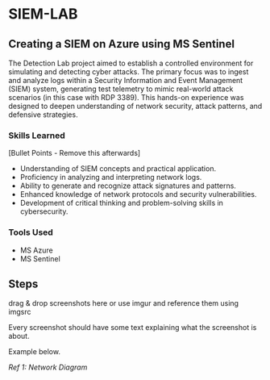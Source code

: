 # SIEM-LAB

## Creating a SIEM on Azure using MS Sentinel

The Detection Lab project aimed to establish a controlled environment for simulating and detecting cyber attacks. The primary focus was to ingest and analyze logs within a Security Information and Event Management (SIEM) system, generating test telemetry to mimic real-world attack scenarios (in this case with RDP 3389). This hands-on experience was designed to deepen understanding of network security, attack patterns, and defensive strategies.

### Skills Learned
[Bullet Points - Remove this afterwards]

- Understanding of SIEM concepts and practical application.
- Proficiency in analyzing and interpreting network logs.
- Ability to generate and recognize attack signatures and patterns.
- Enhanced knowledge of network protocols and security vulnerabilities.
- Development of critical thinking and problem-solving skills in cybersecurity.

### Tools Used

- MS Azure
- MS Sentinel

## Steps
drag & drop screenshots here or use imgur and reference them using imgsrc

Every screenshot should have some text explaining what the screenshot is about.

Example below.

*Ref 1: Network Diagram*
